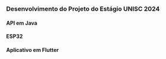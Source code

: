 ### Desenvolvimento do Projeto do Estágio UNISC 2024
#### API em Java
#### ESP32  
#### Aplicativo em Flutter 
